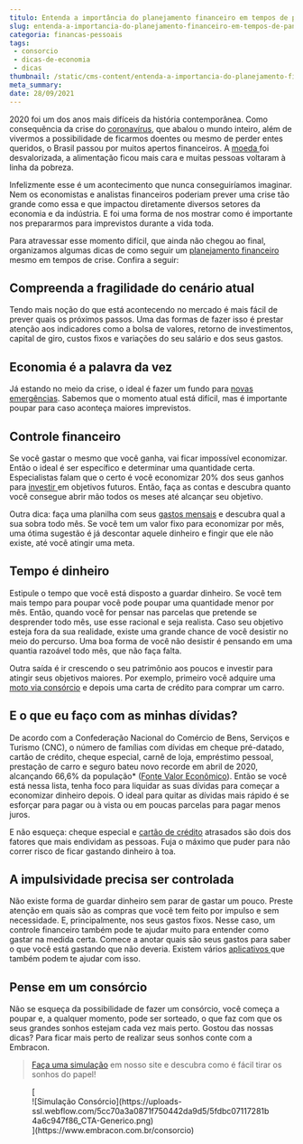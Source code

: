 ```yaml
---
titulo: Entenda a importância do planejamento financeiro em tempos de pandemia
slug: entenda-a-importancia-do-planejamento-financeiro-em-tempos-de-pandemia
categoria: financas-pessoais
tags:
 - consorcio
 - dicas-de-economia
 - dicas
thumbnail: /static/cms-content/entenda-a-importancia-do-planejamento-financeiro-em-tempos-de-pandemia.jpg
meta_summary: 
date: 28/09/2021
---
```

2020 foi um dos anos mais difíceis da história contemporânea. Como consequência da crise do [coronavírus](https://www.embracon.com.br/blog/habitos-de-consumo-antes-durante-e-pos-pandemia), que abalou o mundo inteiro, além de vivermos a possibilidade de ficarmos doentes ou mesmo de perder entes queridos, o Brasil passou por muitos apertos financeiros. A [moeda ](https://www.embracon.com.br/blog/entenda-como-a-variacao-da-moeda-estrangeira-pode-impactar-sua-vida)foi desvalorizada, a alimentação ficou mais cara e muitas pessoas voltaram à linha da pobreza.

Infelizmente esse é um acontecimento que nunca conseguiríamos imaginar. Nem os economistas e analistas financeiros poderiam prever uma crise tão grande como essa e que impactou diretamente diversos setores da economia e da indústria. E foi uma forma de nos mostrar como é importante nos prepararmos para imprevistos durante a vida toda.

Para atravessar esse momento difícil, que ainda não chegou ao final, organizamos algumas dicas de como seguir um [planejamento financeiro](https://www.embracon.com.br/blog/planejamento-financeiro-um-guia-para-as-financas-nao-sairem-de-controle) mesmo em tempos de crise. Confira a seguir:

Compreenda a fragilidade do cenário atual
-----------------------------------------

Tendo mais noção do que está acontecendo no mercado é mais fácil de prever quais os próximos passos. Uma das formas de fazer isso é prestar atenção aos indicadores como a bolsa de valores, retorno de investimentos, capital de giro, custos fixos e variações do seu salário e dos seus gastos.

Economia é a palavra da vez
---------------------------

Já estando no meio da crise, o ideal é fazer um fundo para [novas emergências](https://www.embracon.com.br/blog/reserva-financeira-como-preparar-a-sua). Sabemos que o momento atual está difícil, mas é importante poupar para caso aconteça maiores imprevistos.

Controle financeiro
-------------------

Se você gastar o mesmo que você ganha, vai ficar impossível economizar. Então o ideal é ser específico e determinar uma quantidade certa. Especialistas falam que o certo é você economizar 20% dos seus ganhos para [investir ](https://www.embracon.com.br/blog/quais-sao-os-melhores-tipos-de-investimentos-atualmente-confira)em objetivos futuros. Então, faça as contas e descubra quanto você consegue abrir mão todos os meses até alcançar seu objetivo.

Outra dica: faça uma planilha com seus [gastos mensais](https://www.embracon.com.br/blog/como-identificar-e-eliminar-gastos-desnecessarios) e descubra qual a sua sobra todo mês. Se você tem um valor fixo para economizar por mês, uma ótima sugestão é já descontar aquele dinheiro e fingir que ele não existe, até você atingir uma meta.

Tempo é dinheiro
----------------

Estipule o tempo que você está disposto a guardar dinheiro. Se você tem mais tempo para poupar você pode poupar uma quantidade menor por mês. Então, quando você for pensar nas parcelas que pretende se desprender todo mês, use esse racional e seja realista. Caso seu objetivo esteja fora da sua realidade, existe uma grande chance de você desistir no meio do percurso. Uma boa forma de você não desistir é pensando em uma quantia razoável todo mês, que não faça falta.

Outra saída é ir crescendo o seu patrimônio aos poucos e investir para atingir seus objetivos maiores. Por exemplo, primeiro você adquire uma [moto via consórcio](https://www.embracon.com.br/blog/guia-completo-de-como-comprar-uma-moto-com-consorcio) e depois uma carta de crédito para comprar um carro.

E o que eu faço com as minhas dívidas?
--------------------------------------

De acordo com a Confederação Nacional do Comércio de Bens, Serviços e Turismo (CNC), o número de famílias com dívidas em cheque pré-datado, cartão de crédito, cheque especial, carnê de loja, empréstimo pessoal, prestação de carro e seguro bateu novo recorde em abril de 2020, alcançando 66,6% da população\* ([Fonte Valor Econômico](https://valor.globo.com/brasil/noticia/2020/04/14/numero-de-endividados-bate-novo-recorde-em-abril-diz-cnc.ghtml)). Então se você está nessa lista, tenha foco para liquidar as suas dívidas para começar a economizar dinheiro depois. O ideal para quitar as dívidas mais rápido é se esforçar para pagar ou à vista ou em poucas parcelas para pagar menos juros.

E não esqueça: cheque especial e [cartão de crédito](https://www.embracon.com.br/blog/divida-de-cartao-de-credito-como-sair-dela-e-nao-entrar-mais) atrasados são dois dos fatores que mais endividam as pessoas. Fuja o máximo que puder para não correr risco de ficar gastando dinheiro à toa.

A impulsividade precisa ser controlada
--------------------------------------

Não existe forma de guardar dinheiro sem parar de gastar um pouco. Preste atenção em quais são as compras que você tem feito por impulso e sem necessidade. E, principalmente, nos seus gastos fixos. Nesse caso, um controle financeiro também pode te ajudar muito para entender como gastar na medida certa. Comece a anotar quais são seus gastos para saber o que você está gastando que não deveria. Existem vários [aplicativos ](https://www.embracon.com.br/blog/4-aplicativos-de-financas-para-te-ajudar-a-economizar-mais-dinheiro)que também podem te ajudar com isso.

Pense em um consórcio
---------------------

Não se esqueça da possibilidade de fazer um consórcio, você começa a poupar e, a qualquer momento, pode ser sorteado, o que faz com que os seus grandes sonhos estejam cada vez mais perto. Gostou das nossas dicas? Para ficar mais perto de realizar seus sonhos conte com a Embracon.

> [Faça uma simulação](https://www.embracon.com.br/consorcio) em nosso site e descubra como é fácil tirar os sonhos do papel!

<figure class="w-richtext-figure-type-image w-richtext-align-center">[<div>![Simulação Consórcio](https://uploads-ssl.webflow.com/5cc70a3a0871f750442da9d5/5fdbc07117281b4a6c947f86_CTA-Generico.png)</div>](https://www.embracon.com.br/consorcio)</figure>
